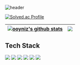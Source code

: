 ![header](https://capsule-render.vercel.app/api?type=waving&color=e3e1ee&height=300&section=header&text=Hello%20World&fontSize=90&animation=fadeIn&fontAlignY=38&desc=ooyniz's%20Profile!&descAlignY=51&descAlign=62)

[![Solved.ac Profile](http://mazassumnida.wtf/api/v2/generate_badge?boj=kyujin)](https://solved.ac/kyujin/)

| <a href="https://github.com/ooyniz/github-readme-stats"><img align="center" src="https://github-readme-stats.vercel.app/api?username=ooyniz&show_icons=true&include_all_commits=true&theme=buefy&hide_border=true" alt="ooyniz's github stats" /></a> | <a href="https://github.com/ooyniz/github-readme-stats"><img align="center" src="https://github-readme-stats.vercel.app/api/top-langs/?username=ooyniz&layout=compact&theme=buefy&hide_border=true" /></a> |
| ------------- | ------------- |

<h2>Tech Stack</h2>

<p><img src="https://img.shields.io/badge/java-023E73?style=for-the-badge&logo=#007396&logoColor=white">
<img src="https://img.shields.io/badge/Python-F2D230?style=for-the-badge&logo=python&logoColor=White">
<img src="https://img.shields.io/badge/C++-4B71BF?style=for-the-badge&logo=c%2B%2B&logoColor=White">
<img src="https://img.shields.io/badge/Oracle-D92525?style=for-the-badge&logo=oracle&logoColor=white">
<img src="https://img.shields.io/badge/Kotlin-9B8EB3?style=for-the-badge&logo=kotlin&logoColor=white">
<img src="https://img.shields.io/badge/vue.js-4F8C76?style=for-the-badge&logo=vue.js&logoColor=white"></p>

